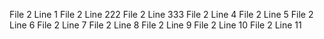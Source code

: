 File 2 Line 1
File 2 Line 222
File 2 Line 333
File 2 Line 4
File 2 Line 5
File 2 Line 6
File 2 Line 7
File 2 Line 8
File 2 Line 9
File 2 Line 10
File 2 Line 11
